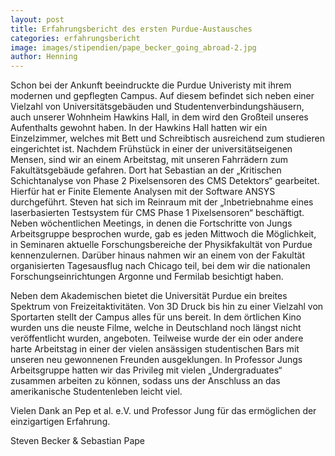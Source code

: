 ```yaml
---
layout: post
title: Erfahrungsbericht des ersten Purdue-Austausches
categories: erfahrungsbericht
image: images/stipendien/pape_becker_going_abroad-2.jpg
author: Henning
---
```


Schon bei der Ankunft beeindruckte die Purdue Univeristy mit ihrem modernen und gepflegten Campus. Auf diesem befindet sich neben einer Vielzahl von Universitätsgebäuden und Studentenverbindungshäusern, auch unserer Wohnheim Hawkins Hall, in dem wird den Großteil unseres Aufenthalts gewohnt haben. In der Hawkins Hall hatten wir ein Einzelzimmer, welches mit Bett und Schreibtisch ausreichend zum studieren eingerichtet ist.
Nachdem Frühstück in einer der universitätseigenen Mensen, sind wir an einem  Arbeitstag, mit unseren Fahrrädern zum Fakultätsgebäude gefahren. Dort hat Sebastian an der „Kritischen Schichtanalyse von Phase 2 Pixelsensoren des  CMS Detektors“ gearbeitet. Hierfür hat er Finite Elemente Analysen mit der Software ANSYS durchgeführt. Steven hat sich im Reinraum mit der „Inbetriebnahme eines laserbasierten Testsystem für CMS Phase 1 Pixelsensoren“ beschäftigt. Neben wöchentlichen Meetings, in denen die Fortschritte von Jungs Arbeitsgruppe besprochen wurde, gab es jeden Mittwoch die Möglichkeit,  in Seminaren aktuelle Forschungsbereiche der Physikfakultät von Purdue kennenzulernen. Darüber hinaus nahmen wir an einem von der Fakultät organisierten Tagesausflug nach Chicago teil, bei dem wir die nationalen Forschungseinrichtungen Argonne und Fermilab besichtigt haben.

Neben dem Akademischen bietet die Universität Purdue ein breites Spektrum von Freizeitaktivitäten. Von 3D Druck bis hin zu einer Vielzahl von Sportarten stellt der Campus alles für uns bereit. In dem örtlichen Kino wurden uns die neuste Filme, welche in Deutschland noch längst nicht veröffentlicht wurden, angeboten. Teilweise wurde der ein oder andere harte Arbeitstag in einer der vielen ansässigen studentischen Bars mit unseren neu gewonnenen Freunden ausgeklungen. In Professor Jungs Arbeitsgruppe hatten wir das Privileg mit vielen „Undergraduates“ zusammen arbeiten zu können, sodass uns der Anschluss an das amerikanische Studentenleben leicht viel.

Vielen Dank an Pep et al. e.V. und Professor Jung für das ermöglichen der einzigartigen Erfahrung.

Steven Becker & Sebastian Pape
